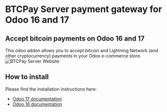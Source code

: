 # BTCPay Server payment gateway for Odoo 16 and 17

## Accept bitcoin payments on Odoo 16 and 17
This odoo addon allows you to accept bitcoin and Lightning Network (and other cryptocurrency) payments in your Odoo e-commerce store.  
![BTCPay Server Website](https://raw.githubusercontent.com/btcpayserver/odoo/17.0/payment_btcpay/static/description/BTCPayServer_org.png)

## How to install

Please find the installation instructions here:
- [Odoo 17 documentation](https://github.com/btcpayserver/odoo/blob/17.0/payment_btcpay/README.md)
- [Odoo 16 documentation](https://github.com/btcpayserver/odoo/blob/16.0/payment_btcpay/README.md)